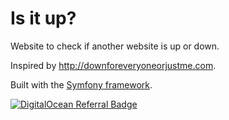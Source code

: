 # Is it up?

Website to check if another website is up or down.

Inspired by http://downforeveryoneorjustme.com.

Built with the [Symfony framework](https://symfony.com/).

[![DigitalOcean Referral Badge](https://web-platforms.sfo2.digitaloceanspaces.com/WWW/Badge%203.svg)](https://www.digitalocean.com/?refcode=3a4269a9bfe6&utm_campaign=Referral_Invite&utm_medium=Referral_Program&utm_source=badge)
